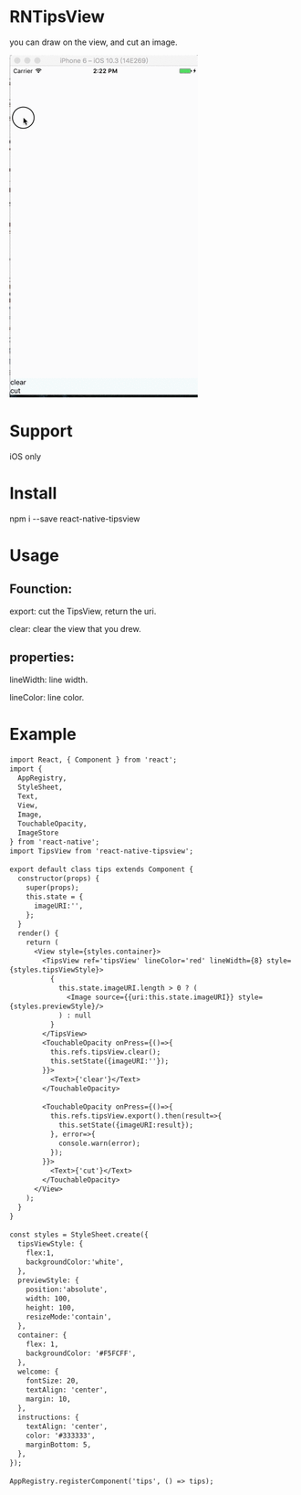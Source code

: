 # RNTipsView

you can draw on the view, and cut an image.

![](https://github.com/MagicalYan/RNTipsView/blob/master/snapshot.gif?raw=true)

# Support

iOS only

# Install
npm i --save react-native-tipsview

# Usage
## Founction:

export: cut the TipsView, return the uri.

clear: clear the view that you drew.

## properties:
lineWidth: line width.

lineColor: line color.

# Example

```
import React, { Component } from 'react';
import {
  AppRegistry,
  StyleSheet,
  Text,
  View,
  Image,
  TouchableOpacity,
  ImageStore
} from 'react-native';
import TipsView from 'react-native-tipsview';

export default class tips extends Component {
  constructor(props) {
    super(props);
    this.state = {
      imageURI:'',
    };
  }
  render() {
    return (
      <View style={styles.container}>
        <TipsView ref='tipsView' lineColor='red' lineWidth={8} style={styles.tipsViewStyle}>
          {
            this.state.imageURI.length > 0 ? (
              <Image source={{uri:this.state.imageURI}} style={styles.previewStyle}/>
            ) : null
          }
        </TipsView>
        <TouchableOpacity onPress={()=>{
          this.refs.tipsView.clear();
          this.setState({imageURI:''});
        }}>
          <Text>{'clear'}</Text>
        </TouchableOpacity>

        <TouchableOpacity onPress={()=>{
          this.refs.tipsView.export().then(result=>{
            this.setState({imageURI:result});
          }, error=>{
            console.warn(error);
          });
        }}>
          <Text>{'cut'}</Text>
        </TouchableOpacity>
      </View>
    );
  }
}

const styles = StyleSheet.create({
  tipsViewStyle: {
    flex:1,
    backgroundColor:'white',
  },
  previewStyle: {
    position:'absolute',
    width: 100,
    height: 100,
    resizeMode:'contain',
  },
  container: {
    flex: 1,
    backgroundColor: '#F5FCFF',
  },
  welcome: {
    fontSize: 20,
    textAlign: 'center',
    margin: 10,
  },
  instructions: {
    textAlign: 'center',
    color: '#333333',
    marginBottom: 5,
  },
});

AppRegistry.registerComponent('tips', () => tips);
```
